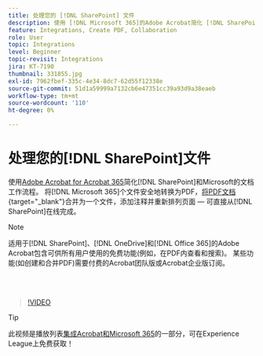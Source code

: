 ```yaml
---
title: 处理您的 [!DNL SharePoint] 文件
description: 使用 [!DNL Microsoft 365]的Adobe Acrobat简化 [!DNL SharePoint] 和Acrobat的文档工作流
feature: Integrations, Create PDF, Collaboration
role: User
topic: Integrations
level: Beginner
topic-revisit: Integrations
jira: KT-7190
thumbnail: 331855.jpg
exl-id: 7962fbef-335c-4e34-8dc7-62d55f12338e
source-git-commit: 51d1a59999a7132cb6e47351cc39a93d9a38eaeb
workflow-type: tm+mt
source-wordcount: '110'
ht-degree: 0%

---
```


# 处理您的[!DNL SharePoint]文件

使用[Adobe Acrobat for Acrobat 365](https://appsource.microsoft.com/en-us/product/web-apps/adobeinc.adobe-document-cloud-pdf?tab=Overview)简化[!DNL SharePoint]和Microsoft的文档工作流程。 将[!DNL Microsoft 365]个文件安全地转换为PDF，[将PDF文档](https://www.adobe.com/acrobat/online/merge-pdf.html){target="_blank"}合并为一个文件，添加注释并重新排列页面 — 可直接从[!DNL SharePoint]在线完成。

>[!NOTE]
>
>适用于[!DNL SharePoint]、[!DNL OneDrive]和[!DNL Office 365]的Adobe Acrobat包含可供所有用户使用的免费功能(例如，在PDF内查看和搜索)。 某些功能(如创建和合并PDF)需要付费的Acrobat团队版或Acrobat企业版订阅。

<br> 

>[!VIDEO](https://video.tv.adobe.com/v/3409686?quality=12&learn=on&hidetitle=true&captions=chi_hans)

>[!TIP]
>
>此视频是播放列表[集成Acrobat和Microsoft 365](https://experienceleague.adobe.com/zh-hans/playlists/acrobat-integrate-microsoft-365)的一部分，可在Experience League上免费获取！
